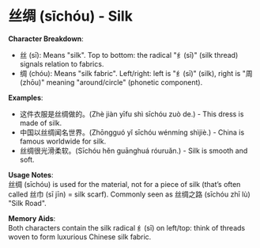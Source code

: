 # **丝绸 (sīchóu) - Silk**

**Character Breakdown**:  
- 丝 (sī): Means "silk". Top to bottom: the radical "纟(sī)" (silk thread) signals relation to fabrics.  
- 绸 (chóu): Means "silk fabric". Left/right: left is "纟(sī)" (silk), right is "周(zhōu)" meaning "around/circle" (phonetic component).

**Examples**:  
- 这件衣服是丝绸做的。(Zhè jiàn yīfu shì sīchóu zuò de.) - This dress is made of silk.  
- 中国以丝绸闻名世界。(Zhōngguó yǐ sīchóu wénmíng shìjiè.) - China is famous worldwide for silk.  
- 丝绸很光滑柔软。(Sīchóu hěn guānghuá róuruǎn.) - Silk is smooth and soft.

**Usage Notes**:  
丝绸 (sīchóu) is used for the material, not for a piece of silk (that’s often called 丝巾 (sī jīn) = silk scarf). Commonly seen as 丝绸之路 (sīchóu zhī lù) "Silk Road".

**Memory Aids**:  
Both characters contain the silk radical 纟(sī) on left/top: think of threads woven to form luxurious Chinese silk fabric.